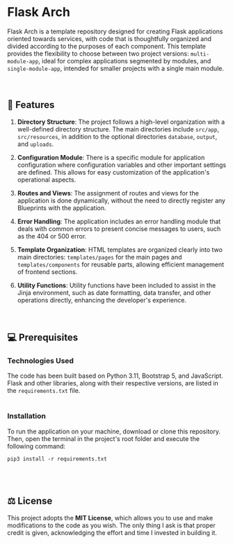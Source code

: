 # Flask Arch

Flask Arch is a template repository designed for creating Flask applications oriented towards 
services, with code that is thoughtfully organized and divided according to the purposes of each 
component. This template provides the flexibility to choose between two project versions: 
`multi-module-app`, ideal for complex applications segmented by modules, and `single-module-app`, 
intended for smaller projects with a single main module.
<br /><br /><br />



## :rocket: Features

1. **Directory Structure**: The project follows a high-level organization with a well-defined 
directory structure. The main directories include `src/app`, `src/resources`, in addition to 
the optional directories `database`, `output`, and `uploads`.

2. **Configuration Module**: There is a specific module for application configuration where 
configuration variables and other important settings are defined. This allows for easy 
customization of the application's operational aspects.

3. **Routes and Views**: The assignment of routes and views for the application is done 
dynamically, without the need to directly register any Blueprints with the application.

4. **Error Handling**: The application includes an error handling module that deals with common 
errors to present concise messages to users, such as the 404 or 500 error.

5. **Template Organization**: HTML templates are organized clearly into two main directories: 
`templates/pages` for the main pages and `templates/components` for reusable parts, allowing 
efficient management of frontend sections.

6. **Utility Functions**: Utility functions have been included to assist in the Jinja 
environment, such as date formatting, data transfer, and other operations directly, 
enhancing the developer's experience.
<br /><br /><br />



## :computer: Prerequisites

### Technologies Used

The code has been built based on Python 3.11, Bootstrap 5, and JavaScript. Flask and other 
libraries, along with their respective versions, are listed in the `requirements.txt` file.
<br /><br />

### Installation

To run the application on your machine, download or clone this repository. Then, open the 
terminal in the project's root folder and execute the following command:

```terminal
pip3 install -r requirements.txt
```
<br /><br />



## :balance_scale: License
This project adopts the **MIT License**, which allows you to use and make modifications to 
the code as you wish. The only thing I ask is that proper credit is given, acknowledging the 
effort and time I invested in building it.